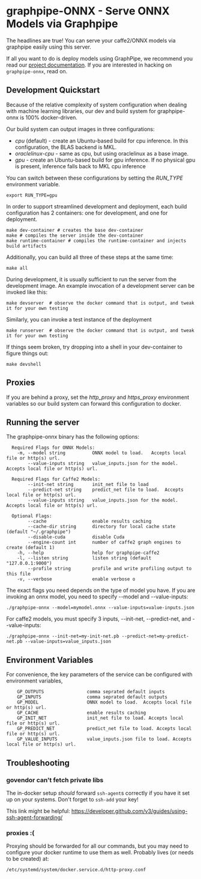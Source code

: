 # graphpipe-ONNX - Serve ONNX Models via Graphpipe

The headlines are true! You can serve your caffe2/ONNX models via graphpipe
easily using this server.

If all you want to do is deploy models using GraphPipe, we recommend you read 
our [project documentation](https://oracle.github.io/graphpipe/).  If you are
interested in hacking on `graphpipe-onnx`, read on.

## Development Quickstart
Because of the relative complexity of system configuration when dealing with machine
learning libraries, our dev and build system for graphpipe-onnx is 100% docker-driven.

Our build system can output images in three configurations:

* *cpu* (default) - create an Ubuntu-based build for cpu inference.  In this configuration, the BLAS backend is MKL.
* *oraclelinux-cpu* - same as cpu, but using oraclelinux as a base image.
* *gpu* - create an Ubuntu-based build for gpu inference.  If no physical gpu is present, inference falls back to 
  MKL cpu inference

You can switch between these configurations by setting the *RUN_TYPE* environment variable.

```
export RUN_TYPE=gpu
```

In order to support streamlined development and deployment, each build configuration
has 2 containers: one for development, and one for deployment.
```
make dev-container # creates the base dev-container
make # compiles the server inside the dev-container
make runtime-container # compiles the runtime-container and injects build artifacts
```

Additionally, you can build all three of these steps at the same time:
```
make all
```

During development, it is usually sufficient to run the server from the development image.
An example invocation of a development server can be invoked like this:
```
make devserver  # observe the docker command that is output, and tweak it for your own testing
```

Similarly, you can invoke a test instance of the deployment
```
make runserver  # observe the docker command that is output, and tweak it for your own testing
```

If things seem broken, try dropping into a shell in your dev-container to figure things out:

```
make devshell
```

## Proxies
If you are behind a proxy, set the *http_proxy* and *https_proxy* environment variables so our build system
can forward this configuration to docker.

## Running the server
The graphpipe-onnx binary has the following options:

```
  Required Flags for ONNX Models:
    -m, --model string          ONNX model to load.   Accepts local file or http(s) url.
        --value-inputs string   value_inputs.json for the model.  Accepts local file or http(s) url.

  Required Flags for Caffe2 Models:
        --init-net string       init_net file to load
        --predict-net string    predict_net file to load.  Accepts local file or http(s) url.
        --value-inputs string   value_inputs.json for the model.  Accepts local file or http(s) url.

  Optional Flags:
        --cache                 enable results caching
        --cache-dir string      directory for local cache state (default "~/.graphpipe")
        --disable-cuda          disable Cuda
        --engine-count int      number of caffe2 graph engines to create (default 1)
    -h, --help                  help for graphpipe-caffe2
    -l, --listen string         listen string (default "127.0.0.1:9000")
        --profile string        profile and write profiling output to this file
    -v, --verbose               enable verbose o
```

The exact flags you need depends on the type of model you have.  If you are invoking an onnx model, you need
to specify --model and --value-inputs:
```
./graphpipe-onnx --model=mymodel.onnx --value-inputs=value-inputs.json
```

For caffe2 models, you must specify 3 inputs, --init-net, --predict-net, and --value-inputs:
```
./graphpipe-onnx --init-net=my-init-net.pb --predict-net=my-predict-net.pb --value-inputs=value_inputs.json
```

## Environment Variables
For convenience, the key parameters of the service can be configured with environment variables,

```
    GP_OUTPUTS                comma seprated default inputs
    GP_INPUTS                 comma seprated default outputs
    GP_MODEL                  ONNX model to load.  Accepts local file or http(s) url.
    GP_CACHE                  enable results caching
    GP_INIT_NET               init_net file to load. Accepts local file or http(s) url.
    GP_PREDICT_NET            predict_net file to load. Accepts local file or http(s) url.
    GP_VALUE_INPUTS           value_inputs.json file to load. Accepts local file or http(s) url.
```


## Troubleshooting

### govendor can't fetch private libs
The in-docker setup _should_ forward `ssh-agent`s correctly if you
have it set up on your systems. Don't forget to `ssh-add` your key!

This link might be helpful: https://developer.github.com/v3/guides/using-ssh-agent-forwarding/

### proxies :(
Proxying should be forwarded for all our commands, but you may need
to configure your docker runtime to use them as well. Probably lives
(or needs to be created) at:

  `/etc/systemd/system/docker.service.d/http-proxy.conf`

